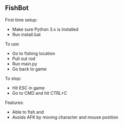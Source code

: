 ## FishBot

First time setup:
- Make sure Python 3.x is installed
- Run install.bat

To use:
- Go to fishing location
- Pull out rod
- Run main.py
- Go back to game

To stop:
- Hit ESC in game
- Go to CMD and hit CTRL+C

Features:
- Able to fish and
- Avoids AFK by moving character and mouse position
